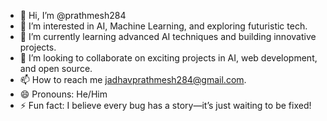 - 👋 Hi, I’m @prathmesh284
- 👀 I’m interested in AI, Machine Learning, and exploring futuristic tech.
- 🌱 I’m currently learning advanced AI techniques and building innovative projects.
- 💞️ I’m looking to collaborate on exciting projects in AI, web development, and open source.
- 📫 How to reach me jadhavprathmesh284@gmail.com.
- 😄 Pronouns: He/Him
- ⚡ Fun fact: I believe every bug has a story—it’s just waiting to be fixed!

<!---
prathmesh284/prathmesh284 is a ✨ special ✨ repository because its `README.md` (this file) appears on your GitHub profile.
You can click the Preview link to take a look at your changes.
--->

<!--![GitHub followers](https://img.shields.io/github/followers/prathmesh284)](https://img.shields.io/github/followers/prathmesh284?style=plastic)

<!--![My Tech Stack](https://github-readme-tech-stack.vercel.app/api/cards?lineCount=1&bg=%230D1117&badge=%23161B22&border=%2321262D&titleColor=%2358A6FF)
